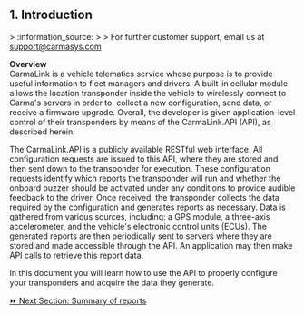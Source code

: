 <h2>1. Introduction</h2>  
> :information_source:  
>  
> For further customer support, email us at <a href="mailto:support@carmasys.com?Subject=API%20v1.6">
support@carmasys.com</a>  

<b>Overview</b>  
CarmaLink is a vehicle telematics service whose purpose is to provide useful information to fleet managers and drivers. A built-in cellular module allows the location transponder inside the vehicle to wirelessly connect to Carma's servers in order to: collect a new configuration, send data, or receive a firmware upgrade. Overall, the developer is given application-level control of their transponders by means of the CarmaLink.API (API), as described herein.  

The CarmaLink.API is a publicly available RESTful web interface. All configuration requests are issued to this API, where they are stored and then sent down to the transponder for execution. These configuration requests identify which reports the transponder will run and whether the onboard buzzer should be activated under any conditions to provide audible feedback to the driver. Once received, the transponder collects the data required by the configuration and generates reports as necessary. Data is gathered from various sources, including: a GPS module, a three-axis accelerometer, and the vehicle's electronic control units (ECUs). The generated reports are then periodically sent to servers where they are stored and made accessible through the API. An application may then make API calls to retrieve this report data.  

In this document you will learn how to use the API to properly configure your transponders and acquire the data they generate. 

[:fast_forward: Next Section: Summary of reports](/summaryOfReports.md)  
